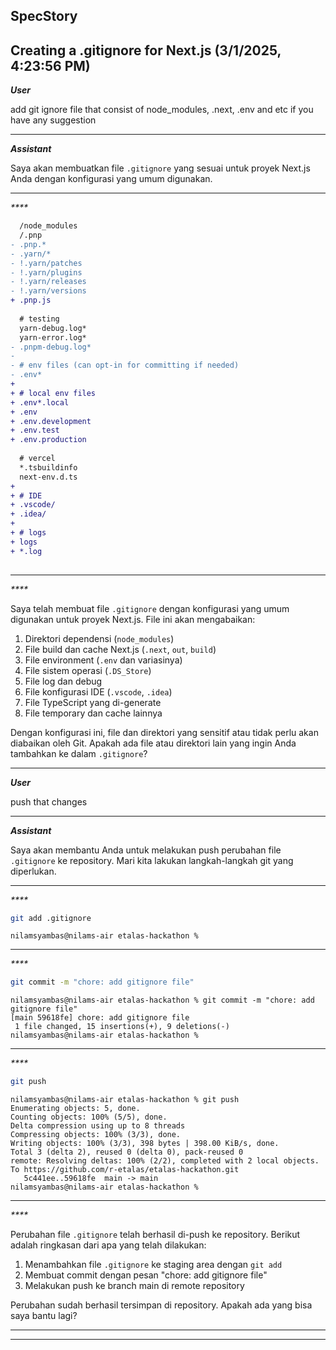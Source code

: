 ## SpecStory

## Creating a .gitignore for Next.js (3/1/2025, 4:23:56 PM)

_**User**_

add git ignore file that consist of node_modules, .next, .env and etc if you have any suggestion

---

_**Assistant**_

Saya akan membuatkan file `.gitignore` yang sesuai untuk proyek Next.js Anda dengan konfigurasi yang umum digunakan.

---

_****_

```diff
  /node_modules
  /.pnp
- .pnp.*
- .yarn/*
- !.yarn/patches
- !.yarn/plugins
- !.yarn/releases
- !.yarn/versions
+ .pnp.js
  
  # testing
  yarn-debug.log*
  yarn-error.log*
- .pnpm-debug.log*
- 
- # env files (can opt-in for committing if needed)
- .env*
+ 
+ # local env files
+ .env*.local
+ .env
+ .env.development
+ .env.test
+ .env.production
  
  # vercel
  *.tsbuildinfo
  next-env.d.ts
+ 
+ # IDE
+ .vscode/
+ .idea/
+ 
+ # logs
+ logs
+ *.log
  
```

---

_****_



Saya telah membuat file `.gitignore` dengan konfigurasi yang umum digunakan untuk proyek Next.js. File ini akan mengabaikan:

1. Direktori dependensi (`node_modules`)
2. File build dan cache Next.js (`.next`, `out`, `build`)
3. File environment (`.env` dan variasinya)
4. File sistem operasi (`.DS_Store`)
5. File log dan debug
6. File konfigurasi IDE (`.vscode`, `.idea`)
7. File TypeScript yang di-generate
8. File temporary dan cache lainnya

Dengan konfigurasi ini, file dan direktori yang sensitif atau tidak perlu akan diabaikan oleh Git. Apakah ada file atau direktori lain yang ingin Anda tambahkan ke dalam `.gitignore`?

---

_**User**_

push that changes

---

_**Assistant**_

Saya akan membantu Anda untuk melakukan push perubahan file `.gitignore` ke repository. Mari kita lakukan langkah-langkah git yang diperlukan.

---

_****_

```bash
git add .gitignore
```

```
nilamsyambas@nilams-air etalas-hackathon % 

```

---

_****_

```bash
git commit -m "chore: add gitignore file"
```

```
nilamsyambas@nilams-air etalas-hackathon % git commit -m "chore: add gitignore file"
[main 59618fe] chore: add gitignore file
 1 file changed, 15 insertions(+), 9 deletions(-)
nilamsyambas@nilams-air etalas-hackathon %
```

---

_****_

```bash
git push
```

```
nilamsyambas@nilams-air etalas-hackathon % git push
Enumerating objects: 5, done.
Counting objects: 100% (5/5), done.
Delta compression using up to 8 threads
Compressing objects: 100% (3/3), done.
Writing objects: 100% (3/3), 398 bytes | 398.00 KiB/s, done.
Total 3 (delta 2), reused 0 (delta 0), pack-reused 0
remote: Resolving deltas: 100% (2/2), completed with 2 local objects.
To https://github.com/r-etalas/etalas-hackathon.git
   5c441ee..59618fe  main -> main
nilamsyambas@nilams-air etalas-hackathon %
```

---

_****_



Perubahan file `.gitignore` telah berhasil di-push ke repository. Berikut adalah ringkasan dari apa yang telah dilakukan:

1. Menambahkan file `.gitignore` ke staging area dengan `git add`
2. Membuat commit dengan pesan "chore: add gitignore file"
3. Melakukan push ke branch main di remote repository

Perubahan sudah berhasil tersimpan di repository. Apakah ada yang bisa saya bantu lagi?

---



---

